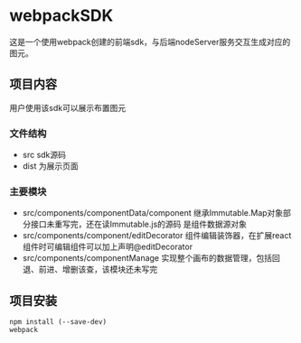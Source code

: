 # webpackSDK
这是一个使用webpack创建的前端sdk，与后端nodeServer服务交互生成对应的图元。

## 项目内容
用户使用该sdk可以展示布置图元

### 文件结构
* src sdk源码
* dist 为展示页面

### 主要模块
* src/components/componentData/component 继承Immutable.Map对象部分接口未重写完，还在读Immutable.js的源码 是组件数据源对象
* src/components/component/editDecorator 组件编辑装饰器，在扩展react组件时可编辑组件可以加上声明@editDecorator
* src/components/componentManage 实现整个画布的数据管理，包括回退、前进、增删该查，该模块还未写完

## 项目安装
```
npm install (--save-dev)
webpack
```

